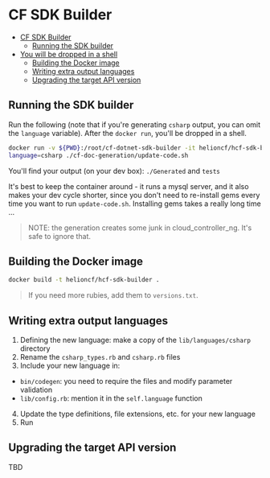 # CF SDK Builder

<!-- TOC depthFrom:1 depthTo:6 withLinks:1 updateOnSave:1 orderedList:0 -->

- [CF SDK Builder](#cf-sdk-builder)
	- [Running the SDK builder](#running-the-sdk-builder)
- [You will be dropped in a shell](#you-will-be-dropped-in-a-shell)
	- [Building the Docker image](#building-the-docker-image)
	- [Writing extra output languages](#writing-extra-output-languages)
	- [Upgrading the target API version](#upgrading-the-target-api-version)

<!-- /TOC -->

## Running the SDK builder

Run the following (note that if you're generating `csharp` output, you can
omit the `language` variable).
After the `docker run`, you'll be dropped in a shell.

```bash
docker run -v ${PWD}:/root/cf-dotnet-sdk-builder -it helioncf/hcf-sdk-builder
language=csharp ./cf-doc-generation/update-code.sh
```

You'll find your output (on your dev box): `./Generated` and `tests`

It's best to keep the container around - it runs a mysql server, and it also
makes your dev cycle shorter, since you don't need to re-install gems every time
you want to run `update-code.sh`. Installing gems takes a really long time ...

> NOTE: the generation creates some junk in cloud_controller_ng.
> It's safe to ignore that.

## Building the Docker image

```bash
docker build -t helioncf/hcf-sdk-builder .
```
> If you need more rubies, add them to `versions.txt`.

## Writing extra output languages

1. Defining the new language: make a copy of the `lib/languages/csharp` directory
2. Rename the `csharp_types.rb` and `csharp.rb` files
3. Include your new language in:
  - `bin/codegen`: you need to require the files and modify parameter validation
  - `lib/config.rb`: mention it in the `self.language` function
4. Update the type definitions, file extensions, etc. for your new language
5. Run

## Upgrading the target API version

TBD
